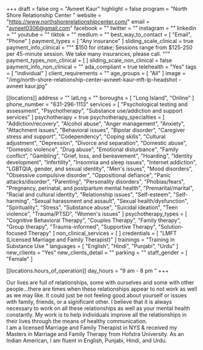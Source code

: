 +++
draft = false
org = "Avneet Kaur"
highlight = false
program = "North Shore Relationship Center "
website = "https://www.northshorerelationshipcenter.com/"
email = "avneet0306@gmail.com"
facebook = ""
twitter = ""
instagram = ""
linkedin = ""
youtube = ""
tiktok = ""
medium = ""
best_way_to_contact = [ "Email", "Phone" ]
payment_types = [ "Any insurance" ]
sliding_scale_clinical = true
payment_info_clinical = """
$150 for intake; Sessions range from $125-250 per 45-minute session.
We take many insurances, please call. """
payment_types_non_clinical = [ ]
sliding_scale_non_clinical = false
payment_info_non_clinical = ""
ada_compliant = true
telehealth = "Yes"
tags = [ "individual" ]
client_requirements = ""
age_groups = [ "All" ]
image = "/img/north-shore-relationship-center-avneet-kaur-mft-lp-headshot - avneet kaur.jpg"

[[locations]]
address = ""
latLng = ""
boroughs = [ "Long Island", "Online" ]
phone_number = "631-296-1113"
services = [
  "Psychological testing and assessment",
  "Psychotherapy",
  "Substance use/addiction and support services"
]
psychotherapy = true
psychotherapy_specialties = [
  "Addiction/recovery",
  "Alcohol abuse",
  "Anger management",
  "Anxiety",
  "Attachment issues",
  "Behavioral issues",
  "Bipolar disorder",
  "Caregiver stress and support",
  "Codependency",
  "Coping skills",
  "Cultural adjustment",
  "Depression",
  "Divorce and separation",
  "Domestic abuse",
  "Domestic violence",
  "Drug abuse",
  "Emotional disturbance",
  "Family conflict",
  "Gambling",
  "Grief, loss, and bereavement",
  "Hoarding",
  "Identity development",
  "Infertility",
  "Insomnia and sleep issues",
  "Internet addiction",
  "LGBTQIA, gender, and sexual identity",
  "Men's issues",
  "Mood disorders",
  "Obsessive compulsive disorder",
  "Oppositional defiance",
  "Panic attacks/disorder",
  "Parenting",
  "Personality disorders",
  "Phobias/fears",
  "Pregnancy, perinatal, and postpartum mental health",
  "Premarital/marital",
  "Racial and cultural identity",
  "Relationship issues",
  "Self-esteem",
  "Self-harming",
  "Sexual harassment and assault",
  "Sexual health/dysfunction",
  "Spirituality",
  "Stress",
  "Substance abuse",
  "Suicidal ideation",
  "Teen violence",
  "Trauma/PTSD",
  "Women's issues"
]
psychotherapy_types = [
  "Cognitive Behavioral Therapy",
  "Couples Therapy",
  "Family therapy",
  "Group therapy",
  "Trauma-informed",
  "Supportive Therapy",
  "Solution-focused Therapy"
]
non_clinical_services = [ ]
credentials = [ "LMFT (Licensed Marriage and Family Therapist)" ]
trainings = "Training in Substance Use "
languages = [ "English", "Hindi", "Punjabi", "Urdu" ]
new_clients = "Yes"
new_clients_detail = ""
parking = ""
staff_gender = [ "Female" ]

  [[locations.hours_of_operation]]
  day_hours = "9 am - 8 pm "
+++

Our lives are full of relationships, some with ourselves and some with other people…there are times when these relationships appear to not work as well as we may like. It could just be not feeling good about yourself or issues with family, friends, or a significant other. I believe that it is always necessary to work on all these relationships as well as your mental health constantly. My work is to help individuals improve all the relationships in their lives through the means of healthy communication. <br>
I am a licensed Marriage and Family Therapist in NYS & received my Masters in Marriage and Family Therapy from Hofstra University. As an Indian American, I am fluent in English, Punjabi, Hindi, and Urdu. <br>

